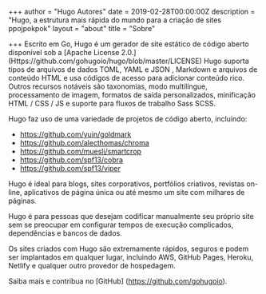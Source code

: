 +++
author = "Hugo Autores"
date = 2019-02-28T00:00:00Z
description = "Hugo, a estrutura mais rápida do mundo para a criação de sites ppojpokpok"
layout = "about"
title = "Sobre"

+++
Escrito em Go, Hugo é um gerador de site estático de código aberto disponível sob a [Apache License 2.0.] (Https://github.com/gohugoio/hugo/blob/master/LICENSE) Hugo suporta tipos de arquivos de dados TOML, YAML e JSON , Markdown e arquivos de conteúdo HTML e usa códigos de acesso para adicionar conteúdo rico. Outros recursos notáveis ​​são taxonomias, modo multilíngue, processamento de imagem, formatos de saída personalizados, minificação HTML / CSS / JS e suporte para fluxos de trabalho Sass SCSS.

Hugo faz uso de uma variedade de projetos de código aberto, incluindo:

* https://github.com/yuin/goldmark
* https://github.com/alecthomas/chroma
* https://github.com/muesli/smartcrop
* https://github.com/spf13/cobra
* https://github.com/spf13/viper

Hugo é ideal para blogs, sites corporativos, portfólios criativos, revistas on-line, aplicativos de página única ou até mesmo um site com milhares de páginas.

Hugo é para pessoas que desejam codificar manualmente seu próprio site sem se preocupar em configurar tempos de execução complicados, dependências e bancos de dados.

Os sites criados com Hugo são extremamente rápidos, seguros e podem ser implantados em qualquer lugar, incluindo AWS, GitHub Pages, Heroku, Netlify e qualquer outro provedor de hospedagem.

Saiba mais e contribua no [GitHub] (https://github.com/gohugoio).